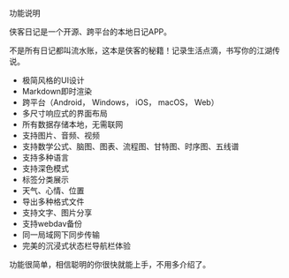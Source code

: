 ﻿功能说明

侠客日记是一个开源、跨平台的本地日记APP。

不是所有日记都叫流水账，这本是侠客的秘籍！记录生活点滴，书写你的江湖传说。

* 极简风格的UI设计
* Markdown即时渲染
* 跨平台（Android， Windows， iOS， macOS， Web）
* 多尺寸响应式的界面布局
* 所有数据存储本地，无需联网
* 支持图片、音频、视频
* 支持数学公式、脑图、图表、流程图、甘特图、时序图、五线谱
* 支持多种语言
* 支持深色模式
* 标签分类展示
* 天气、心情、位置
* 导出多种格式文件
* 支持文字、图片分享
* 支持webdav备份
* 同一局域网下同步传输
* 完美的沉浸式状态栏导航栏体验

功能很简单，相信聪明的你很快就能上手，不用多介绍了。
